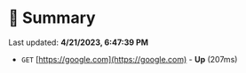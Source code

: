 # 📖 Summary
Last updated: **4/21/2023, 6:47:39 PM**

- `GET` [https://google.com](https://google.com) - **Up** (207ms)
